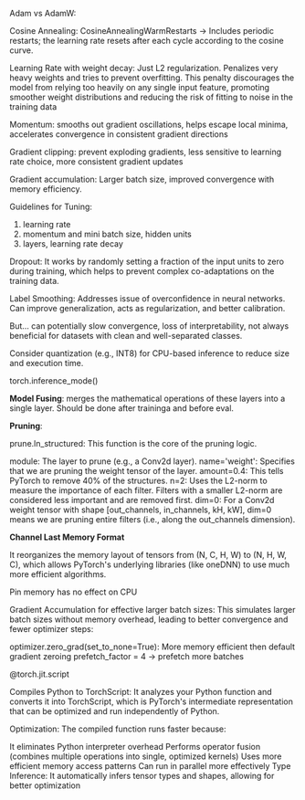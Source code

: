 Adam vs AdamW:

Cosine Annealing: CosineAnnealingWarmRestarts -> Includes periodic restarts; the learning rate resets after each cycle according to the cosine curve.

Learning Rate with weight decay: Just L2 regularization. Penalizes very heavy weights and tries to
prevent overfitting. This penalty discourages the model from relying too heavily on any single input feature, promoting smoother weight distributions and reducing the risk of fitting to noise in the training data

Momentum: smooths out gradient oscillations, helps escape local minima, accelerates convergence in consistent gradient directions

Gradient clipping: prevent exploding gradients, less sensitive to learning rate choice, more consistent gradient updates

Gradient accumulation: Larger batch size, improved convergence with memory efficiency.

Guidelines for Tuning:

1. learning rate
2. momentum and mini batch size, hidden units
3. layers, learning rate decay

Dropout: It works by randomly setting a fraction of the input units to zero during training, which helps to prevent complex co-adaptations on the training data.

Label Smoothing: Addresses issue of overconfidence in neural networks. Can improve generalization, acts as regularization, and better calibration.

But... can potentially slow convergence, loss of interpretability, not always beneficial for datasets with clean and well-separated classes.

Consider quantization (e.g., INT8) for CPU-based inference to reduce size and execution time.

torch.inference_mode()

**Model Fusing**: merges the mathematical operations of these layers into a single layer. Should be done after traininga and before eval.

**Pruning**:

prune.ln_structured: This function is the core of the pruning logic.

module: The layer to prune (e.g., a Conv2d layer).
name='weight': Specifies that we are pruning the weight tensor of the layer.
amount=0.4: This tells PyTorch to remove 40% of the structures.
n=2: Uses the L2-norm to measure the importance of each filter. Filters with a smaller L2-norm are considered less important and are removed first.
dim=0: For a Conv2d weight tensor with shape [out_channels, in_channels, kH, kW], dim=0 means we are pruning entire filters (i.e., along the out_channels dimension).

**Channel Last Memory Format**

It reorganizes the memory layout of tensors from (N, C, H, W) to (N, H, W, C), which allows PyTorch's underlying libraries (like oneDNN) to use much more efficient algorithms.

Pin memory has no effect on CPU

Gradient Accumulation for effective larger batch sizes: This simulates larger batch sizes without memory overhead, leading to better convergence and fewer optimizer steps:

optimizer.zero_grad(set_to_none=True): More memory efficient then default gradient zeroing
prefetch_factor = 4 -> prefetch more batches

@torch.jit.script

Compiles Python to TorchScript: It analyzes your Python function and converts it into TorchScript, which is PyTorch's intermediate representation that can be optimized and run independently of Python.

Optimization: The compiled function runs faster because:

It eliminates Python interpreter overhead
Performs operator fusion (combines multiple operations into single, optimized kernels)
Uses more efficient memory access patterns
Can run in parallel more effectively
Type Inference: It automatically infers tensor types and shapes, allowing for better optimization
